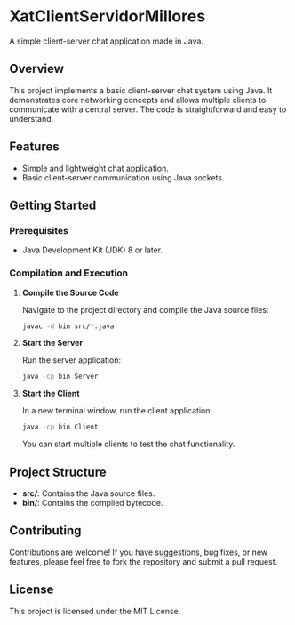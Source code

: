 # XatClientServidorMillores

A simple client-server chat application made in Java.

## Overview

This project implements a basic client-server chat system using Java. It demonstrates core networking concepts and allows multiple clients to communicate with a central server. The code is straightforward and easy to understand.

## Features

- Simple and lightweight chat application.
- Basic client-server communication using Java sockets.

## Getting Started

### Prerequisites

- Java Development Kit (JDK) 8 or later.

### Compilation and Execution

1. **Compile the Source Code**

   Navigate to the project directory and compile the Java source files:

   ```bash
   javac -d bin src/*.java
   ```

2. **Start the Server**

   Run the server application:

   ```bash
   java -cp bin Server
   ```

3. **Start the Client**

   In a new terminal window, run the client application:

   ```bash
   java -cp bin Client
   ```

   You can start multiple clients to test the chat functionality.

## Project Structure

- **src/**: Contains the Java source files.
- **bin/**: Contains the compiled bytecode.

## Contributing

Contributions are welcome! If you have suggestions, bug fixes, or new features, please feel free to fork the repository and submit a pull request.

## License

This project is licensed under the MIT License.

